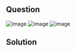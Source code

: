 ## Question

![image]("https://github.com/user-attachments/assets/60b63bf5-e2c8-4359-bb56-8540291393ed")
![image]("https://github.com/user-attachments/assets/3e0be48a-0155-40f9-a1be-9fee2cc4cd9e")
![image]("https://github.com/user-attachments/assets/57f94b8c-3588-4e0d-89f9-47c345f9f04a")

## Solution
